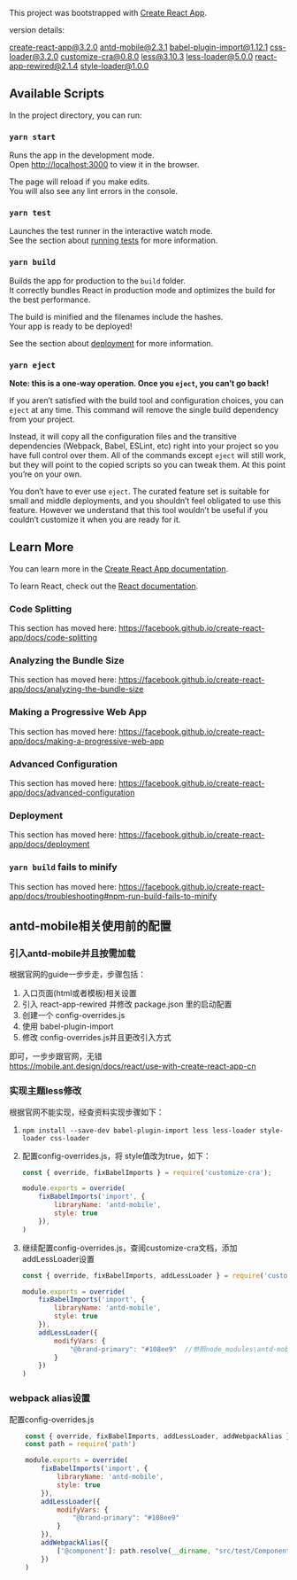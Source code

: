 This project was bootstrapped with [Create React App](https://github.com/facebook/create-react-app).

version details:

create-react-app@3.2.0
antd-mobile@2.3.1
babel-plugin-import@1.12.1
css-loader@3.2.0
customize-cra@0.8.0
less@3.10.3
less-loader@5.0.0
react-app-rewired@2.1.4
style-loader@1.0.0

## Available Scripts

In the project directory, you can run:

### `yarn start`

Runs the app in the development mode.<br />
Open [http://localhost:3000](http://localhost:3000) to view it in the browser.

The page will reload if you make edits.<br />
You will also see any lint errors in the console.

### `yarn test`

Launches the test runner in the interactive watch mode.<br />
See the section about [running tests](https://facebook.github.io/create-react-app/docs/running-tests) for more information.

### `yarn build`

Builds the app for production to the `build` folder.<br />
It correctly bundles React in production mode and optimizes the build for the best performance.

The build is minified and the filenames include the hashes.<br />
Your app is ready to be deployed!

See the section about [deployment](https://facebook.github.io/create-react-app/docs/deployment) for more information.

### `yarn eject`

**Note: this is a one-way operation. Once you `eject`, you can’t go back!**

If you aren’t satisfied with the build tool and configuration choices, you can `eject` at any time. This command will remove the single build dependency from your project.

Instead, it will copy all the configuration files and the transitive dependencies (Webpack, Babel, ESLint, etc) right into your project so you have full control over them. All of the commands except `eject` will still work, but they will point to the copied scripts so you can tweak them. At this point you’re on your own.

You don’t have to ever use `eject`. The curated feature set is suitable for small and middle deployments, and you shouldn’t feel obligated to use this feature. However we understand that this tool wouldn’t be useful if you couldn’t customize it when you are ready for it.

## Learn More

You can learn more in the [Create React App documentation](https://facebook.github.io/create-react-app/docs/getting-started).

To learn React, check out the [React documentation](https://reactjs.org/).

### Code Splitting

This section has moved here: https://facebook.github.io/create-react-app/docs/code-splitting

### Analyzing the Bundle Size

This section has moved here: https://facebook.github.io/create-react-app/docs/analyzing-the-bundle-size

### Making a Progressive Web App

This section has moved here: https://facebook.github.io/create-react-app/docs/making-a-progressive-web-app

### Advanced Configuration

This section has moved here: https://facebook.github.io/create-react-app/docs/advanced-configuration

### Deployment

This section has moved here: https://facebook.github.io/create-react-app/docs/deployment

### `yarn build` fails to minify

This section has moved here: https://facebook.github.io/create-react-app/docs/troubleshooting#npm-run-build-fails-to-minify


## antd-mobile相关使用前的配置

### 引入antd-mobile并且按需加载

根据官网的guide一步步走，步骤包括：

1. 入口页面(html或者模板)相关设置
2. 引入 react-app-rewired 并修改 package.json 里的启动配置
3. 创建一个 config-overrides.js
4. 使用 babel-plugin-import
5. 修改 config-overrides.js并且更改引入方式

即可，一步步跟官网，无错  
https://mobile.ant.design/docs/react/use-with-create-react-app-cn

### 实现主题less修改

根据官网不能实现，经查资料实现步骤如下：

1.   `npm install --save-dev babel-plugin-import less less-loader style-loader css-loader`
2. 配置config-overrides.js，将 style值改为true，如下：

    ```javascript
    const { override, fixBabelImports } = require('customize-cra');

    module.exports = override(
        fixBabelImports('import', {
            libraryName: 'antd-mobile',
            style: true
        }),
    )
    ```

3. 继续配置config-overrides.js，查阅customize-cra文档，添加addLessLoader设置
    ```javascript
    const { override, fixBabelImports, addLessLoader } = require('customize-cra');

    module.exports = override(
        fixBabelImports('import', {
            libraryName: 'antd-mobile',
            style: true
        }),
        addLessLoader({
            modifyVars: {
                "@brand-primary": "#108ee9"  //参照node_modules\antd-mobile\lib\style\themes\default.less 可以查看到所有能修改的变量名字
            }
        })
    )
    ```


### webpack alias设置

配置config-overrides.js

```javascript
    const { override, fixBabelImports, addLessLoader, addWebpackAlias } = require('customize-cra');
    const path = require('path')

    module.exports = override(
        fixBabelImports('import', {
            libraryName: 'antd-mobile',
            style: true
        }),
        addLessLoader({
            modifyVars: {
                "@brand-primary": "#108ee9"
            }
        }),
        addWebpackAlias({
            ['@component']: path.resolve(__dirname, "src/test/Component")
        })
    )
```



